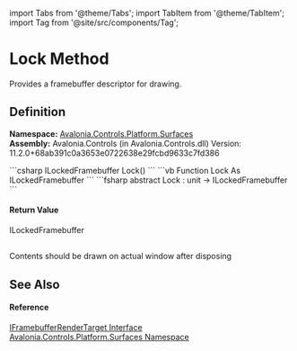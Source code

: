import Tabs from '@theme/Tabs'; 
import TabItem from '@theme/TabItem'; 
import Tag from '@site/src/components/Tag'; 

# Lock Method


Provides a framebuffer descriptor for drawing.



## Definition
**Namespace:** <a href="N_Avalonia_Controls_Platform_Surfaces">Avalonia.Controls.Platform.Surfaces</a>  
**Assembly:** Avalonia.Controls (in Avalonia.Controls.dll) Version: 11.2.0+68ab391c0a3653e0722638e29fcbd9633c7fd386

<Tabs groupId="api-code-preview">
<TabItem value="csharp" label="C#">
```csharp
ILockedFramebuffer Lock()
```
</TabItem>
<TabItem value="vb" label="VB">
```vb
Function Lock As ILockedFramebuffer
```
</TabItem>
<TabItem value="fsharp" label="F#">
```fsharp
abstract Lock : unit -> ILockedFramebuffer 
```
</TabItem>
</Tabs>



#### Return Value
ILockedFramebuffer

## 
Contents should be drawn on actual window after disposing

## See Also


#### Reference
<a href="T_Avalonia_Controls_Platform_Surfaces_IFramebufferRenderTarget">IFramebufferRenderTarget Interface</a>  
<a href="N_Avalonia_Controls_Platform_Surfaces">Avalonia.Controls.Platform.Surfaces Namespace</a>  
